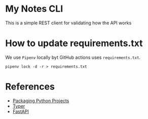 # My Notes CLI

This is a simple REST client for validating how the API works

# How to update requirements.txt

We use `Pipenv` locally byt GitHub actions uses `requirements.txt`.

```
pipenv lock -d -r > requirements.txt
```

# References

* [Packaging Python Projects](https://packaging.python.org/en/latest/tutorials/packaging-projects/)
* [Typer](https://typer.tiangolo.com/)
* [FastAPI](https://fastapi.tiangolo.com/)
